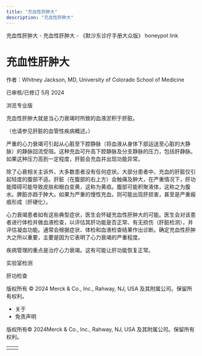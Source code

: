 ```yaml
---
title: "充血性肝肿大"
description: "充血性肝肿大"
---
```


﻿充血性肝肿大 \- 充血性肝肿大 \- 《默沙东诊疗手册大众版》 honeypot link

# 充血性肝肿大

作者：Whitney Jackson, MD, University of Colorado School of Medicine

已审核/已修订 5月 2024

浏览专业版

充血性肝肿大就是当心力衰竭时所致的血液淤积于肝脏。

（也请参见肝脏的血管性疾病概述。）

严重的心力衰竭可引起从心脏至下腔静脉（将血液从身体下部运送至心脏的大静脉）的静脉回流受阻。这种充血可升高下腔静脉及分支静脉的压力，包括肝静脉。如果这种压力高到一定程度，肝脏会充血并出现功能异常。

除了心衰相关主诉外，大多数患者没有任何症状。大部分患者中，充血的肝脏仅引起轻度的腹部不适。肝脏（在腹部的右上方）会触痛及肿大，在严重情况下，肝功能障碍可能导致皮肤和眼白变黄，这称为黄疸。腹部可能积聚液体，这称之为腹水。脾脏亦趋于肿大。如果为严重的慢性充血，则可能出现肝损害，甚至是严重瘢痕形成（肝硬化）。

心力衰竭患者如有这些典型症状，医生会怀疑充血性肝肿大的可能。医生会对该患者进行体检并做血液检查，以评估其肝功能是否正常、有无损伤（肝脏检测），并评估凝血功能。通常会根据症状、体检和血液检查结果作出诊断。确定充血性肝肿大之所以重要，主要是因为它表明了心力衰竭的严重程度。

疾病管理的重点是治疗心力衰竭。这有可能让肝功能恢复正常。

实验室检测

肝功检查





版权所有 © 2024
Merck & Co., Inc., Rahway, NJ, USA 及其附属公司。保留所有权利。

- 关于
- 免责声明

版权所有© 2024Merck & Co., Inc., Rahway, NJ, USA 及其附属公司。保留所有权利。

|     |     |
| --- | --- |
|  |  |